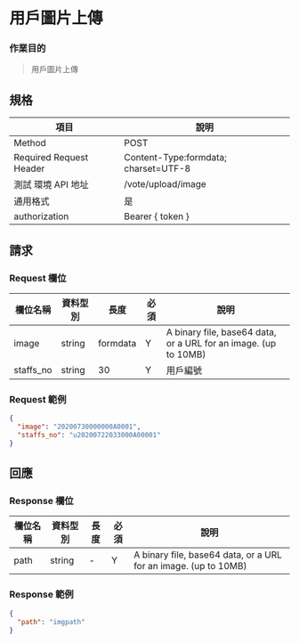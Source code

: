 # 用戶圖片上傳

### 作業目的

> 用戶圖片上傳

## 規格

| 項目                    | 說明                                 |
| ----------------------- | ------------------------------------ |
| Method                  | POST                                 |
| Required Request Header | Content-Type:formdata; charset=UTF-8 |
| 測試 環境 API 地址      | /vote/upload/image                   |
| 通用格式                | 是                                   |
| authorization           | Bearer { token }                             |

## 請求

### Request 欄位

| 欄位名稱  | 資料型別 | 長度     | 必須 | 說明                                                            |
| --------- | -------- | -------- | ---- | --------------------------------------------------------------- |
| image     | string   | formdata | Y    | A binary file, base64 data, or a URL for an image. (up to 10MB) |
| staffs_no | string   | 30       | Y    | 用戶編號                                                        |

### Request 範例

```json
{
  "image": "20200730000000A0001",
  "staffs_no": "u20200722033000A00001"
}
```

## 回應

### Response 欄位

| 欄位名稱 | 資料型別 | 長度 | 必須 | 說明                                                            |
| -------- | -------- | ---- | ---- | --------------------------------------------------------------- |
| path     | string   | -    | Y    | A binary file, base64 data, or a URL for an image. (up to 10MB) |

### Response 範例

```json
{
  "path": "imgpath"
}
```
